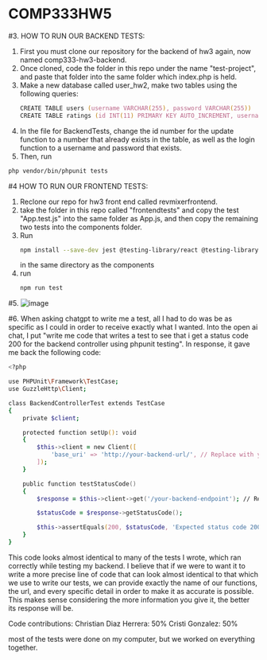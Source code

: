 # COMP333HW5
#3. HOW TO RUN OUR BACKEND TESTS:
  1. First you must clone our repository for the backend of hw3 again, now named comp333-hw3-backend.
  2. Once cloned, code the folder in this repo under the name "test-project", and paste that folder into the same folder which index.php is held.
  3. Make a new database called user_hw2, make two tables using the following queries:
     ```zsh
     CREATE TABLE users (username VARCHAR(255), password VARCHAR(255))
     CREATE TABLE ratings (id INT(11) PRIMARY KEY AUTO_INCREMENT, username VARCHAR(255), artist VARCHAR(255), song VARCHAR(255), rating INT(1))
     ```
  5. In the file for BackendTests, change the id number for the update function to a number that already exists in the table, as well as the login function to a username and password that exists. 
  6. Then, run
  ```zsh
  php vendor/bin/phpunit tests
```

#4 HOW TO RUN OUR FRONTEND TESTS:
  1. Reclone our repo for hw3 front end called revmixerfrontend.
  2. take the folder in this repo called "frontendtests" and copy the test "App.test.js" into the same folder as App.js, and then copy the remaining two tests into the components folder.
  3. Run
     ```zsh
     npm install --save-dev jest @testing-library/react @testing-library/jest-dom
     ```
     in the same directory as the components
  4. run
     ```zsh
     npm run test
     ```

#5. ![image](https://github.com/C-h-ris-2/COMP333HW5/assets/102235823/539584eb-d151-466f-bf26-d80a763d7b19)


#6. When asking chatgpt to write me a test, all I had to do was be as specific as I could in order to receive exactly what I wanted. Into the open ai chat, I put "write me code that writes a test to see that i get a status code 200 for the backend controller using phpunit testing". In response, it gave me back the following code:
```zsh
<?php

use PHPUnit\Framework\TestCase;
use GuzzleHttp\Client;

class BackendControllerTest extends TestCase
{
    private $client;

    protected function setUp(): void
    {
        $this->client = new Client([
            'base_uri' => 'http://your-backend-url/', // Replace with your actual backend URL
        ]);
    }

    public function testStatusCode()
    {
        $response = $this->client->get('/your-backend-endpoint'); // Replace with your actual backend endpoint

        $statusCode = $response->getStatusCode();

        $this->assertEquals(200, $statusCode, 'Expected status code 200, but received ' . $statusCode);
    }
}

```
This code looks almost identical to many of the tests I wrote, which ran correctly while testing my backend. I believe that if we were to want it to write a more precise line of code that can look almost identical to that which we use to write our tests, we can provide exactly the name of our functions, the url, and every specific detail in order to make it as accurate is possible. This makes sense considering the more information you give it, the better its response will be. 



Code contributions: 
Christian Diaz Herrera: 50%
Cristi Gonzalez: 50%

most of the tests were done on my computer, but we worked on everything together.
